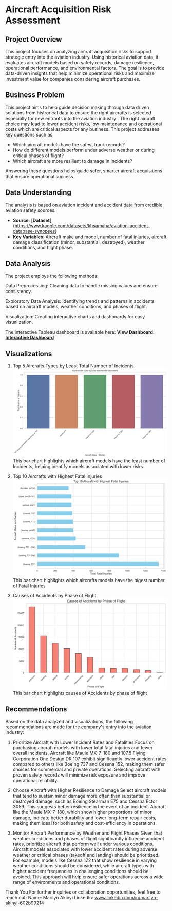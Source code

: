 # Aircraft Acquisition Risk Assessment

## Project Overview  
This project focuses on analyzing aircraft acquisition risks to support strategic entry into the aviation industry. Using historical aviation data, it evaluates aircraft models based on safety records, damage resilience, operational performance, and environmental factors. The goal is to provide data-driven insights that help minimize operational risks and maximize investment value for companies considering aircraft purchases.

## Business Problem  
This project aims to help guide decision making through data driven solutions from histrorical data to ensure the right aircrafts is selected especially for new entrants into the aviation industry . The right aircraft choice may lead to lower accident risks, low maintenance and operational costs which are critical aspects for any business.
 This project addresses key questions such as:  
- Which aircraft models have the safest track records?  
- How do different models perform under adverse weather or during critical phases of flight?  
- Which aircraft are more resilient to damage in incidents?  

Answering these questions helps guide safer, smarter aircraft acquisitions that ensure operational success.

## Data Understanding  
The analysis is based on aviation incident and accident data from credible aviation safety sources.  
- **Source**: [**Dataset**] (https://www.kaggle.com/datasets/khsamaha/aviation-accident-database-synopses) 
- **Key Variables**: Aircraft make and model, number of fatal injuries, aircraft damage classification (minor, substantial, destroyed), weather conditions, and flight phase.

## Data Analysis
The project employs the following methods:

Data Preprocessing: Cleaning data to handle missing values and ensure consistency.

Exploratory Data Analysis: Identifying trends and patterns in accidents based on aircraft models, weather conditions, and phases of flight.

Visualization: Creating interactive charts and dashboards for easy visualization.

The interactive Tableau dashboard is available here:
**View Dashboard**: [**Interactive Dashboard**](https://public.tableau.com/views/AviationRiskAnalysis_17458615345620/Dashboard1?:language=en-US&publish=yes&:sid=&:redirect=auth&:display_count=n&:origin=viz_share_link)

## Visualizations
1. Top 5 Aircrafts Types by Least Total Number of Incidents
![Aircraft Type by Least Total Number of Incidents](images/bargraph4.png)
This bar chart highlights which aircraft models have the least number of Incidents, helping identify models associated with lower risks.

 2. Top 10 Aircrafts with Highest Fatal Injuries
![Aircrafts with Highest Fatal Injuries](images/bargraph.png)
This bar chart highlights which aircrafts models have the higest number of Fatal Injuries

3. Causes of Accidents by Phase of Flight
![Causes of Accidents by Phase of Flight](images/bargraph7.png)
This bar chart highlights causes of Accidents by phase of flight

## Recommendations
Based on the data analyzed and visualizations, the following recommendations are made for the company's entry into the aviation industry:

1. Prioritize Aircraft with Lower Incident Rates and Fatalities
Focus on purchasing aircraft models with lower total fatal injuries and fewer overall incidents. Aircraft like Maule MX-7-180 and 107.5 Flying Corporation One Design DR 107 exhibit significantly lower accident rates compared to others like Boeing 737 and Cessna 152, making them safer choices for commercial and private operations. Selecting aircraft with proven safety records will minimize risk exposure and improve operational reliability.

2. Choose Aircraft with Higher Resilience to Damage
Select aircraft models that tend to sustain minor damage more often than substantial or destroyed damage, such as Boeing Stearman E75 and Cessna Ector 3059. This suggests better resilience in the event of an incident. Aircraft like the Maule MX-7-180, which show higher proportions of minor damage, indicate better durability and lower long-term repair costs, making them ideal for both safety and cost-efficiency in operations.

3. Monitor Aircraft Performance by Weather and Flight Phases
Given that weather conditions and phases of flight significantly influence accident rates, prioritize aircraft that perform well under various conditions. Aircraft models associated with lower accident rates during adverse weather or critical phases (takeoff and landing) should be prioritized. For example, models like Cessna 172 that show resilience in varying weather conditions should be considered, while aircraft types with higher accident frequencies in challenging conditions should be avoided. This approach will help ensure safer operations across a wide range of environments and operational conditions.


Thank You
For further inquiries or collaboration opportunities, feel free to reach out:
Name: Marilyn Akinyi
LinkedIn: www.linkedin.com/in/marilyn-akinyi-602b99214

